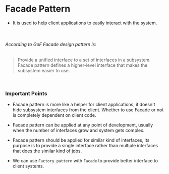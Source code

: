 # Facade Pattern

- It is used to help client applications to easily interact with the system.

<br />

###### According to GoF Facade design pattern is:
> Provide a unified interface to a set of interfaces in a subsystem. Facade pattern defines a higher-level interface that makes the subsystem easier to use.

<br />

### Important Points
- Facade pattern is more like a helper for client applications, it doesn't hide subsystem interfaces from the client. Whether to use Facade or not is completely dependent on client code.

- Facade pattern can be applied at any point of development, usually when the number of interfaces grow and system gets complex.

- Facade pattern should be applied for similar kind of interfaces, its
  purpose is to provide a single interface rather than multiple interfaces
  that does the similar kind of jobs.

- We can use `Factory pattern` with `Facade` to provide better interface to
  client systems.

